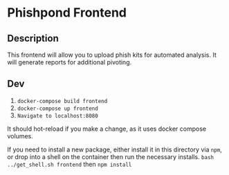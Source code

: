 # Phishpond Frontend

## Description

This frontend will allow you to upload phish kits for automated analysis. It will generate reports for additional pivoting.

## Dev

1. `docker-compose build frontend`
2. `docker-compose up frontend`
3. `Navigate to localhost:8080`

It should hot-reload if you make a change, as it uses docker compose volumes. 

If you need to install a new package, either install it in this directory via `npm`, or drop into a shell on the container then run the necessary installs. `bash ../get_shell.sh frontend` then `npm install`
